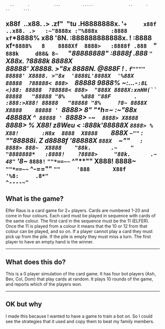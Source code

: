      ..      .           ...          .....                ..      .          ..      ...     
   x88f` `..x88. .>   .zf"` `"tu    .H8888888x.  '`+     x88f` `..x88. .>   :~"8888x :"%888x   
 :8888   xf`*8888%   x88      '8N. :888888888888x.  !  :8888   xf`*8888%   8    8888Xf  8888>  
:8888f .888  `"`     888k     d88& 8~    `"*88888888" :8888f .888  `"`    X88x. ?8888k  8888X  
88888' X8888. >"8x   8888N.  @888F !      .  `f""""   88888' X8888. >"8x  '8888L'8888X  '%88X  
88888  ?88888< 888>  `88888 9888%   ~:...-` :8L <)88: 88888  ?88888< 888>  "888X 8888X:xnHH(`` 
88888   "88888 "8%     %888 "88F       .   :888:>X88! 88888   "88888 "8%     ?8~ 8888X X8888   
88888 '  `8888>         8"   "*h=~  :~"88x 48888X ^`  88888 '  `8888>      -~`   8888> X8888   
`8888> %  X88!        z8Weu        <  :888k'88888X    `8888> %  X88!       :H8x  8888  X8888   
 `888X  `~""`   :    ""88888i.   Z   d8888f '88888X    `888X  `~""`   :    8888> 888~  X8888   
   "88k.      .~    "   "8888888*   :8888!    ?8888>     "88k.      .~     48"` '8*~   `8888!` 
     `""*==~~`            ^"**""    X888!      8888~       `""*==~~`        ^-==""      `""    
                                    '888       X88f                                            
                                     '%8:     .8*"                                             
                                        ^----~"`                                               
-----------------
What is the game?
-----------------
Elfer Raus is a card game for 2+ players. Cards are numbered 1-20 and come in four colours. Each card must be played in sequence with cards of the same colour. The first card in the sequence must be the 11 (ELFER). Once the 11 is played from a colour it means that the 10 or 12 from that colour can be played, and so on. If a player cannot play a card they must pick up from the pile. If the pile is empty they must miss a turn. The first player to have an empty hand is the winner. 

-----------------
What does this do?
-----------------
This is a 0 player simulation of the card game. It has four bot players (Ash, Bev, Col, Dom) that play cards at random. It plays 10 rounds of the game, and reports which of the players won.

-----------------
OK but why
-----------------
I made this because I wanted to have a game to train a bot on. So I could see the strategies that it used and copy them to beat my family members.

